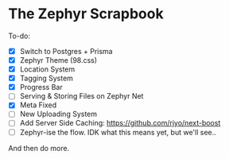 # The Zephyr Scrapbook

To-do:

- [x] Switch to Postgres + Prisma
- [x] Zephyr Theme (98.css)
- [x] Location System
- [x] Tagging System 
- [x] Progress Bar
- [ ] Serving & Storing Files on Zephyr Net
- [x] Meta Fixed
- [ ] New Uploading System
- [ ] Add Server Side Caching: https://github.com/rjyo/next-boost
- [ ] Zephyr-ise the flow. IDK what this means yet, but we'll see..

And then do more.
